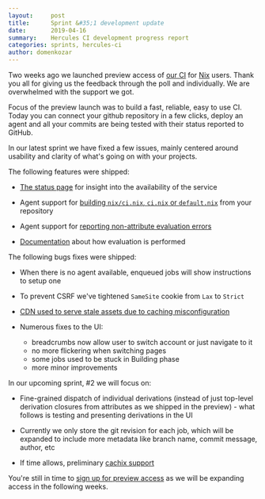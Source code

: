 ```yaml
---
layout:     post
title:      Sprint &#35;1 development update
date:       2019-04-16
summary:    Hercules CI development progress report
categories: sprints, hercules-ci
author: domenkozar
---
```


Two weeks ago we launched preview access of [our CI](https://hercules-ci.com) for [Nix](https://nixos.org/nix/) users.
Thank you all for giving us the feedback through the poll and individually.
We are overwhelmed with the support we got.

Focus of the preview launch was to build a fast, reliable, easy to use CI.
Today you can connect your github repository in a few clicks, deploy an agent and all your commits
are being tested with their status reported to GitHub.

In our latest sprint we have fixed a few issues, mainly centered around usability and clarity
of what's going on with your projects.

The following features were shipped:

- [The status page](https://status.hercules-ci.com)
  for insight into the availability of the service

- Agent support for [building `nix/ci.nix`, `ci.nix` or `default.nix`](https://github.com/hercules-ci/hercules-ci-agent/pull/36)
  from your repository

- Agent support for [reporting non-attribute evaluation errors](https://github.com/hercules-ci/hercules-ci-agent/pull/37)

- [Documentation](https://docs.hercules-ci.com) about
  how evaluation is performed

The following bugs fixes were shipped:

- When there is no agent available, enqueued jobs will show instructions to setup one

- To prevent CSRF we've tightened `SameSite` cookie from `Lax` to `Strict`

- [CDN used to serve stale assets due to caching misconfiguration](https://github.com/hercules-ci/support/issues/11)

- Numerous fixes to the UI:
  * breadcrumbs now allow user to switch account or just navigate to it
  * no more flickering when switching pages
  * some jobs used to be stuck in Building phase
  * more minor improvements

In our upcoming sprint, #2 we will focus on:

- Fine-grained dispatch of individual derivations (instead of just top-level derivation closures from
  attributes as we shipped in the preview) - what follows is testing and
  presenting derivations in the UI

- Currently we only store the git revision for each job, which will be expanded to include more metadata like
  branch name, commit message, author, etc

- If time allows, preliminary [cachix support](https://github.com/hercules-ci/support/issues/2)

You're still in time to [sign up for preview access](https://hercules-ci.com) as we
will be expanding access in the following weeks.
